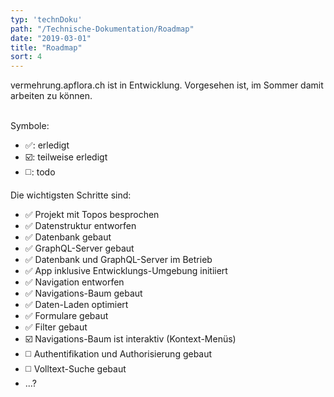 ```yaml
---
typ: 'technDoku'
path: "/Technische-Dokumentation/Roadmap"
date: "2019-03-01"
title: "Roadmap"
sort: 4
---
```


vermehrung.apflora.ch ist in Entwicklung. Vorgesehen ist, im Sommer damit arbeiten zu können.<br/><br/>

Symbole:
* :white_check_mark:: erledigt
* :ballot_box_with_check:: teilweise erledigt
* :white_medium_square:: todo

Die wichtigsten Schritte sind:

- :white_check_mark: Projekt mit Topos besprochen
- :white_check_mark: Datenstruktur entworfen
- :white_check_mark: Datenbank gebaut
- :white_check_mark: GraphQL-Server gebaut
- :white_check_mark: Datenbank und GraphQL-Server im Betrieb
- :white_check_mark: App inklusive Entwicklungs-Umgebung initiiert
- :white_check_mark: Navigation entworfen
- :white_check_mark: Navigations-Baum gebaut
- :white_check_mark: Daten-Laden optimiert
- :white_check_mark: Formulare gebaut
- :white_check_mark: Filter gebaut
- :ballot_box_with_check: Navigations-Baum ist interaktiv (Kontext-Menüs)
- :white_medium_square: Authentifikation und Authorisierung gebaut
- :white_medium_square: Volltext-Suche gebaut
- ...?